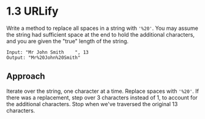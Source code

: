 # 1.3 URLify

Write a method to replace all spaces in a string with `'%20'`. You may assume the string had sufficient space at the end to hold the additional characters, and you are given the "true" length of the string.

```
Input: "Mr John Smith    ", 13
Output: "Mr%20John%20Smith"
```

## Approach

Iterate over the string, one character at a time. Replace spaces with `'%20'`. If there was a replacement, step over 3 characters instead of 1, to account for the additional characters. Stop when we've traversed the original 13 characters.
